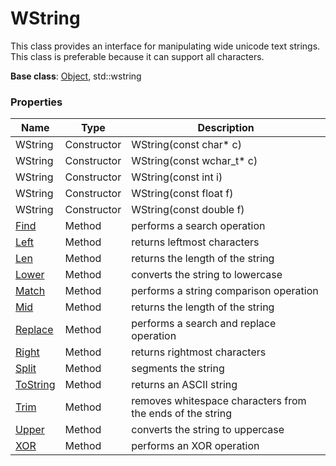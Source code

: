 # WString #
This class provides an interface for manipulating wide unicode text strings. This class is preferable because it can support all characters.

**Base class**: [Object](Object.md), std::wstring

### Properties ###

| Name | Type | Description |
|---|---|---|
| WString | Constructor | WString(const char* c) |
| WString | Constructor | WString(const wchar_t* c) |
| WString | Constructor | WString(const int i) |
| WString | Constructor | WString(const float f) |
| WString | Constructor | WString(const double f) |
| [Find](WString_Find.md) | Method | performs a search operation |
| [Left](WString_Left.md) | Method | returns leftmost characters |
| [Len](WString_Len.md) | Method | returns the length of the string |
| [Lower](WString_Lower.md) | Method | converts the string to lowercase |
| [Match](WString_Match.md) | Method | performs a string comparison operation |
| [Mid](WString_Mid.md) | Method | returns the length of the string |
| [Replace](WString_Replace.md) | Method | performs a search and replace operation |
| [Right](WString_Right.md) | Method | returns rightmost characters |
| [Split](WString_Split.md) | Method | segments the string |
| [ToString](WString_ToString.md) | Method | returns an ASCII string |
| [Trim](WString_Trim.md) | Method | removes whitespace characters from the ends of the string |
| [Upper](WString_Upper.md) | Method | converts the string to uppercase |
| [XOR](WString_XOR.md) | Method | performs an XOR operation |
